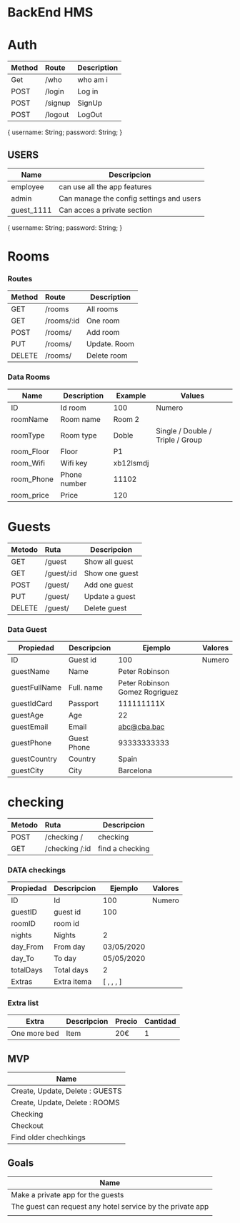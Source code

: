 #  BackEnd HMS



# Auth
| Method | Route    | Description                       |
| ------ | :------ | --------------------------------- |
| Get   | /who  | who am i  |
| POST   | /login  | Log in         |
| POST   | /signup | SignUp |
| POST   | /logout | LogOut |

{
	username: String;
	password: String;
}



## USERS 

| Name   | Descripcion |
| ------  | -------------------|
| employee     | can use all the app features |
| admin     | Can manage the config settings  and users  |
| guest_1111     | Can acces a private section  |

{
	username: String;
	password: String;
}

#  Rooms
### Routes
| Method | Route    | Description                       |
| ------ | :------ | --------------------------------- |
| GET    | /rooms  | All rooms    |
| GET    | /rooms/:id  | One room   |
| POST    | /rooms/  | Add room            |
| PUT    | /rooms/  | Update. Room          |
| DELETE    | /rooms/  | Delete room          |

### Data Rooms

| Name  | Description | Example  | Values  |
| ------  | --------------------------------- |--------- | --------|
| ID     | Id room | 100 | Numero |
| roomName     | Room name| Room 2|   |
| roomType  | Room type|  Doble  |  Single /  Double / Triple / Group  |
| room_Floor   | Floor| P1|  |
| room_Wifi   | Wifi key|  xb12lsmdj  |  |
| room_Phone   | Phone number| 11102|    |
| room_price   | Price| 120|    |





# Guests  

| Metodo | Ruta    | Descripcion                       |
| ------ | :------ | --------------------------------- |
| GET    | /guest  | Show all guest    |
| GET    | /guest/:id  | Show one guest   |
| POST    | /guest/  | Add one guest             |
| PUT    | /guest/  | Update a guest         |
| DELETE    | /guest/  | Delete guest|         

### Data Guest

| Propiedad  | Descripcion | Ejemplo  | Valores  |
| ------  | --------------------------------- |--------- | --------|
| ID     | Guest id | 100 | Numero |
| guestName     | Name |  Peter Robinson|   |
| guestFullName  | Full. name|  Peter  Robinson Gomez Rogriguez  | |
|guestIdCard   | Passport | 111111111X|  |
|guestAge   | Age | 22|  |
|guestEmail   | Email |abc@cba.bac|  |
|guestPhone   | Guest Phone | 93333333333|  |
|guestCountry   | Country  | Spain|  |
|guestCity    | City | Barcelona|  |


# checking   

| Metodo | Ruta    | Descripcion                       |
| ------ | :------ | --------------------------------- |
| POST    | /checking /  | checking             |
| GET    | /checking /:id  | find a checking   |


### DATA checkings

| Propiedad  | Descripcion | Ejemplo  | Valores  |
| ------  | --------------------------------- |--------- | --------|
| ID     | Id | 100 | Numero |
| guestID  |  guest id    |  100  |   |
| roomID  | room id  |    |   |
| nights  | Nights   | 2|   |
| day_From  | From day   |  03/05/2020|   |
| day_To  | To day   |  05/05/2020|   |
| totalDays  | Total days  | 2  |
| Extras  | Extra itema  | [ , , , ] |

### Extra list
| Extra   | Descripcion | Precio   | Cantidad  | 
| ------  | -------------------|-------------- |--------- | 
| One more bed     | Item  | 20€  | 1 | 





## MVP 
| Name   |
| ------  |
|   Create, Update,  Delete :  GUESTS |
|   Create, Update,  Delete :  ROOMS |
|   Checking |
|   Checkout |
|   Find older chechkings |


## Goals
| Name   |
| ------  |
|   Make a private app for  the guests|
|   The guest can request any hotel service by the private app|
| |










 





